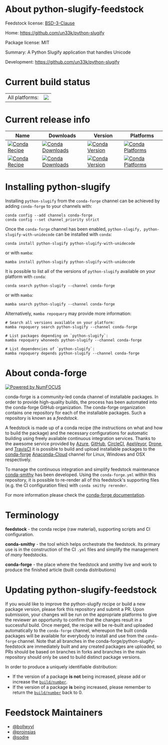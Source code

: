 About python-slugify-feedstock
==============================

Feedstock license: [BSD-3-Clause](https://github.com/conda-forge/python-slugify-feedstock/blob/main/LICENSE.txt)

Home: https://github.com/un33k/python-slugify

Package license: MIT

Summary: A Python Slugify application that handles Unicode

Development: https://github.com/un33k/python-slugify

Current build status
====================


<table><tr><td>All platforms:</td>
    <td>
      <a href="https://dev.azure.com/conda-forge/feedstock-builds/_build/latest?definitionId=5489&branchName=main">
        <img src="https://dev.azure.com/conda-forge/feedstock-builds/_apis/build/status/python-slugify-feedstock?branchName=main">
      </a>
    </td>
  </tr>
</table>

Current release info
====================

| Name | Downloads | Version | Platforms |
| --- | --- | --- | --- |
| [![Conda Recipe](https://img.shields.io/badge/recipe-python--slugify-green.svg)](https://anaconda.org/conda-forge/python-slugify) | [![Conda Downloads](https://img.shields.io/conda/dn/conda-forge/python-slugify.svg)](https://anaconda.org/conda-forge/python-slugify) | [![Conda Version](https://img.shields.io/conda/vn/conda-forge/python-slugify.svg)](https://anaconda.org/conda-forge/python-slugify) | [![Conda Platforms](https://img.shields.io/conda/pn/conda-forge/python-slugify.svg)](https://anaconda.org/conda-forge/python-slugify) |
| [![Conda Recipe](https://img.shields.io/badge/recipe-python--slugify--with--unidecode-green.svg)](https://anaconda.org/conda-forge/python-slugify-with-unidecode) | [![Conda Downloads](https://img.shields.io/conda/dn/conda-forge/python-slugify-with-unidecode.svg)](https://anaconda.org/conda-forge/python-slugify-with-unidecode) | [![Conda Version](https://img.shields.io/conda/vn/conda-forge/python-slugify-with-unidecode.svg)](https://anaconda.org/conda-forge/python-slugify-with-unidecode) | [![Conda Platforms](https://img.shields.io/conda/pn/conda-forge/python-slugify-with-unidecode.svg)](https://anaconda.org/conda-forge/python-slugify-with-unidecode) |

Installing python-slugify
=========================

Installing `python-slugify` from the `conda-forge` channel can be achieved by adding `conda-forge` to your channels with:

```
conda config --add channels conda-forge
conda config --set channel_priority strict
```

Once the `conda-forge` channel has been enabled, `python-slugify, python-slugify-with-unidecode` can be installed with `conda`:

```
conda install python-slugify python-slugify-with-unidecode
```

or with `mamba`:

```
mamba install python-slugify python-slugify-with-unidecode
```

It is possible to list all of the versions of `python-slugify` available on your platform with `conda`:

```
conda search python-slugify --channel conda-forge
```

or with `mamba`:

```
mamba search python-slugify --channel conda-forge
```

Alternatively, `mamba repoquery` may provide more information:

```
# Search all versions available on your platform:
mamba repoquery search python-slugify --channel conda-forge

# List packages depending on `python-slugify`:
mamba repoquery whoneeds python-slugify --channel conda-forge

# List dependencies of `python-slugify`:
mamba repoquery depends python-slugify --channel conda-forge
```


About conda-forge
=================

[![Powered by
NumFOCUS](https://img.shields.io/badge/powered%20by-NumFOCUS-orange.svg?style=flat&colorA=E1523D&colorB=007D8A)](https://numfocus.org)

conda-forge is a community-led conda channel of installable packages.
In order to provide high-quality builds, the process has been automated into the
conda-forge GitHub organization. The conda-forge organization contains one repository
for each of the installable packages. Such a repository is known as a *feedstock*.

A feedstock is made up of a conda recipe (the instructions on what and how to build
the package) and the necessary configurations for automatic building using freely
available continuous integration services. Thanks to the awesome service provided by
[Azure](https://azure.microsoft.com/en-us/services/devops/), [GitHub](https://github.com/),
[CircleCI](https://circleci.com/), [AppVeyor](https://www.appveyor.com/),
[Drone](https://cloud.drone.io/welcome), and [TravisCI](https://travis-ci.com/)
it is possible to build and upload installable packages to the
[conda-forge](https://anaconda.org/conda-forge) [Anaconda-Cloud](https://anaconda.org/)
channel for Linux, Windows and OSX respectively.

To manage the continuous integration and simplify feedstock maintenance
[conda-smithy](https://github.com/conda-forge/conda-smithy) has been developed.
Using the ``conda-forge.yml`` within this repository, it is possible to re-render all of
this feedstock's supporting files (e.g. the CI configuration files) with ``conda smithy rerender``.

For more information please check the [conda-forge documentation](https://conda-forge.org/docs/).

Terminology
===========

**feedstock** - the conda recipe (raw material), supporting scripts and CI configuration.

**conda-smithy** - the tool which helps orchestrate the feedstock.
                   Its primary use is in the construction of the CI ``.yml`` files
                   and simplify the management of *many* feedstocks.

**conda-forge** - the place where the feedstock and smithy live and work to
                  produce the finished article (built conda distributions)


Updating python-slugify-feedstock
=================================

If you would like to improve the python-slugify recipe or build a new
package version, please fork this repository and submit a PR. Upon submission,
your changes will be run on the appropriate platforms to give the reviewer an
opportunity to confirm that the changes result in a successful build. Once
merged, the recipe will be re-built and uploaded automatically to the
`conda-forge` channel, whereupon the built conda packages will be available for
everybody to install and use from the `conda-forge` channel.
Note that all branches in the conda-forge/python-slugify-feedstock are
immediately built and any created packages are uploaded, so PRs should be based
on branches in forks and branches in the main repository should only be used to
build distinct package versions.

In order to produce a uniquely identifiable distribution:
 * If the version of a package **is not** being increased, please add or increase
   the [``build/number``](https://docs.conda.io/projects/conda-build/en/latest/resources/define-metadata.html#build-number-and-string).
 * If the version of a package **is** being increased, please remember to return
   the [``build/number``](https://docs.conda.io/projects/conda-build/en/latest/resources/define-metadata.html#build-number-and-string)
   back to 0.

Feedstock Maintainers
=====================

* [@bollwyvl](https://github.com/bollwyvl/)
* [@proinsias](https://github.com/proinsias/)
* [@sodre](https://github.com/sodre/)


